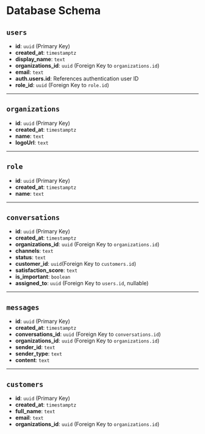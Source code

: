 # Database Schema

## `users`
- **id**: `uuid` (Primary Key)
- **created_at**: `timestamptz`
- **display_name**: `text`
- **organizations_id**: `uuid` (Foreign Key to `organizations.id`)
- **email**: `text`
- **auth.users.id**: References authentication user ID
- **role_id**: `uuid` (Foreign Key to `role.id`)

---

## `organizations`
- **id**: `uuid` (Primary Key)
- **created_at**: `timestamptz`
- **name**: `text`
- **logoUrl**: `text`


---

## `role`
- **id**: `uuid` (Primary Key)
- **created_at**: `timestamptz`
- **name**: `text`

---

## `conversations`
- **id**: `uuid` (Primary Key)
- **created_at**: `timestamptz`
- **organizations_id**: `uuid` (Foreign Key to `organizations.id`)
- **channels**: `text`
- **status**: `text`
- **customer_id**: `uuid`(Foreign Key to `customers.id`)
- **satisfaction_score**: `text`
- **is_important**: `boolean`
- **assigned_to**: `uuid` (Foreign Key to `users.id`, nullable)

---

## `messages`
- **id**: `uuid` (Primary Key)
- **created_at**: `timestamptz`
- **conversations_id**: `uuid` (Foreign Key to `conversations.id`)
- **organizations_id**: `uuid` (Foreign Key to `organizations.id`)
- **sender_id**: `text`
- **sender_type**: `text`
- **content**: `text`

---

## `customers`
- **id**: `uuid` (Primary Key)
- **created_at**: `timestamptz`
- **full_name**: `text`
- **email**: `text`
- **organizations_id**: `uuid` (Foreign Key to `organizations.id`)


